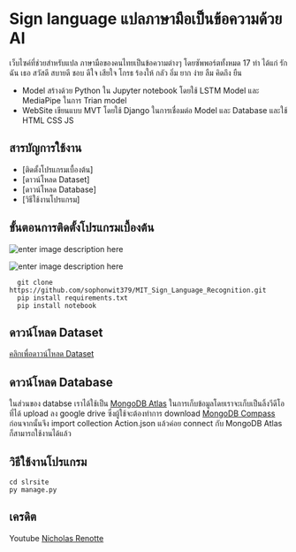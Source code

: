 # Sign language แปลภาษามือเป็นข้อความด้วย AI

เว็บไซค์ที่ช่วยสำหรับแปล ภาษามือของคนไทยเป็นข้อความต่างๆ โดยซัพพอร์ตทั้งหมด 17 ท่า ได้แก่
รัก ฉัน เธอ สวัสดี สบายดี ชอบ ดีใจ เสียใจ โกรธ ร้องให้ กลัว อิ่ม ยาก ง่าย ลืม คิดถึง ยืน

  - Model สร้างด้วย Python ใน Jupyter notebook   โดยใช้ LSTM Model และ MediaPipe ในการ Trian model
  -   WebSite เขียนแบบ MVT โดยใช้ Django ในการเชื่อมต่อ Model  และ Database และใช้ HTML CSS JS 

## สารบัญการใช้งาน
 
 - [ติดตั้งโปรแกรมเบื้องต้น]
 - [ดาวน์โหลด Dataset]
 -  [ดาวน์โหลด Database]
 - [วิธีใช้งานโปรแกรม]
 

## ขั้นตอนการติดตั้งโปรแกรมเบื้องต้น
![enter image description here](https://arcade-pk.readthedocs.io/en/latest/_images/setup_windows_1.png)



![enter image description here ](https://www.comscidev.com/wp-content/uploads/2019/01/Install-VSCode-3.jpg)

      git clone https://github.com/sophonwit379/MIT_Sign_Language_Recognition.git
      pip install requirements.txt
      pip install notebook

## ดาวน์โหลด Dataset
[    คลิกเพื่อดาวน์โหลด Dataset](https://drive.google.com/file/d/17-hhCr_5tQIkMToAlevN3njRZiemX1wO/view?usp=share_link)

## ดาวน์โหลด Database
ในส่วนของ databse เราได้ใช้เป็น [MongoDB Atlas](https://www.mongodb.com/cloud/atlas/register) ในการเก็บข้อมูลโดยเราจะเก็บเป็นลิ้งวีดีโอที่ได้ upload ลง google drive
ซึ่งผู้ใช้จะต้องทำการ download [MongoDB Compass](https://www.mongodb.com/try/download/compass) ก่อนจากนั้นจึง import collection Action.json แล้วค่อย
connect กับ MongoDB Atlas ก็สามารถใช้งานได้แล้ว

## วิธีใช้งานโปรแกรม

    cd slrsite 
    py manage.py

## เครดิต
Youtube [  Nicholas Renotte](https://www.youtube.com/@NicholasRenotte)
